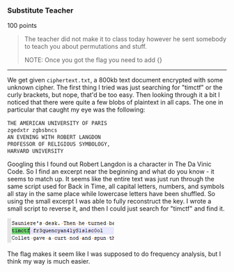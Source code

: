 ### Substitute Teacher
100 points
> The teacher did not make it to class today however he sent somebody to teach you about permutations and stuff.
>
> NOTE: Once you got the flag you need to add {}

---

We get given `ciphertext.txt`, a 800kb text document encrypted with some unknown cipher. The first thing I tried was just searching for "timctf" or the curly brackets, but nope, that'd be too easy. Then looking through it a bit I noticed that there were quite a few blobs of plaintext in all caps. The one in particular that caught my eye was the following:

```
THE AMERICAN UNIVERSITY OF PARIS
zgedxtr zgbsbncs
AN EVENING WITH ROBERT LANGDON
PROFESSOR OF RELIGIOUS SYMBOLOGY,
HARVARD UNIVERSITY
```

Googling this I found out Robert Langdon is a character in The Da Vinic Code. So I find an excerpt near the beginning and what do you know - it seems to match up. It seems like the entire text was just run through the same script used for Back in Time, all capital letters, numbers, and symbols all stay in the same place while lowercase letters have been shuffled. So using the small excerpt I was able to fully reconstruct the key. I wrote a small script to reverse it, and then I could just search for "timctf" and find it.

![timctf fr3quencyan4lyS1s1sc0ol][00_flag]

The flag makes it seem like I was supposed to do frequency analysis, but I think my way is much easier.


[00_flag]: ../images/08_00_flag.png
